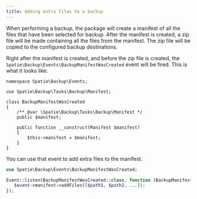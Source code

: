 ```yaml
---
title: Adding extra files to a backup
---
```


When performing a backup, the package will create a manifest of all the files that have been selected for backup. After the manifest is created, a zip file will be made containing all the files from the manifest. The zip file will be copied to the configured backup destinations.

Right after the manifest is created, and before the zip file is created, the `Spatie\Backup\Events\BackupManifestWasCreated` event will be fired. This is what it looks like:

```
namespace Spatie\Backup\Events;

use Spatie\Backup\Tasks\Backup\Manifest;

class BackupManifestWasCreated
{
    /** @var \Spatie\Backup\Tasks\Backup\Manifest */
    public $manifest;

    public function __construct(Manifest $manifest)
    {
        $this->manifest = $manifest;
    }
}

```

You can use that event to add extra files to the manifest.

```php
use Spatie\Backup\Events\BackupManifestWasCreated;

Event::listen(BackupManifestWasCreated::class, function (BackupManifestWasCreated $event) {
   $event->manifest->addFiles([$path1, $path2, ...]);
});
```
